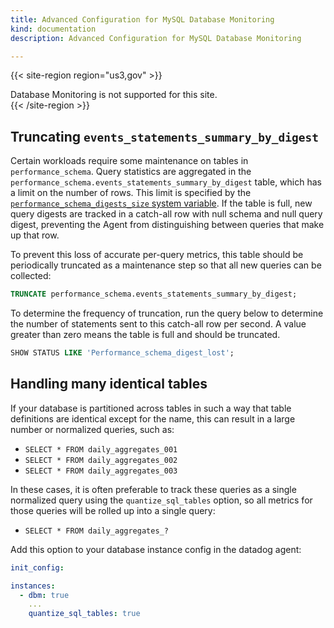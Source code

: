 ```yaml
---
title: Advanced Configuration for MySQL Database Monitoring
kind: documentation
description: Advanced Configuration for MySQL Database Monitoring

---
```

{{< site-region region="us3,gov" >}}
<div class="alert alert-warning">Database Monitoring is not supported for this site.</div>
{{< /site-region >}}


## Truncating `events_statements_summary_by_digest`

Certain workloads require some maintenance on tables in `performance_schema`. Query statistics are aggregated in the `performance_schema.events_statements_summary_by_digest` table, which has a limit on the number of rows. This limit is specified by the [`performance_schema_digests_size` system variable][1]. If the table is full, new query digests are tracked in a catch-all row with null schema and null query digest, preventing the Agent from distinguishing between queries that make up that row.

To prevent this loss of accurate per-query metrics, this table should be periodically truncated as a maintenance step so that all new queries can be collected:

```sql
TRUNCATE performance_schema.events_statements_summary_by_digest;
```

To determine the frequency of truncation, run the query below to determine the number of statements sent to this catch-all row per second. A value greater than zero means the table is full and should be truncated.

```sql
SHOW STATUS LIKE 'Performance_schema_digest_lost';
```

## Handling many identical tables

<!-- NOTE TO EDITORS: Please edit this section across all databases -->

If your database is partitioned across tables in such a way that table definitions are identical except for the name, this can result in a large number or normalized queries, such as:

* `SELECT * FROM daily_aggregates_001`
* `SELECT * FROM daily_aggregates_002`
* `SELECT * FROM daily_aggregates_003`

In these cases, it is often preferable to track these queries as a single normalized query using the `quantize_sql_tables` option, so all metrics for those queries will be rolled up into a single query:

* `SELECT * FROM daily_aggregates_?`

Add this option to your database instance config in the datadog agent:

```yaml
init_config:

instances:
  - dbm: true
    ...
    quantize_sql_tables: true
```


[1]: https://dev.mysql.com/doc/refman/8.0/en/performance-schema-system-variables.html#sysvar_performance_schema_digests_size
